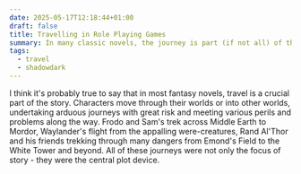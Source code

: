 ```yaml
---
date: 2025-05-17T12:18:44+01:00
draft: false
title: Travelling in Role Playing Games
summary: In many classic novels, the journey is part (if not all) of the adventure. Yet in many games we handwave it, covering hundreds of miles of potentially adventurous terrain in moments. How can we make travel more exciting?
tags:
  - travel
  - shadowdark
---
```

I think it's probably true to say that in most fantasy novels, travel is a crucial part of the story. Characters move through their worlds or into other worlds, undertaking arduous journeys with great risk and meeting various perils and problems along the way. Frodo and Sam's trek across Middle Earth to Mordor, Waylander's flight from the appalling were-creatures, Rand Al'Thor and his friends trekking through many dangers from Emond's Field to the White Tower and beyond. All of these journeys were not only the focus of story - they were the central plot device.

